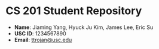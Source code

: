 # CS 201 Student Repository

- **Name**: Jiaming Yang, Hyuck Ju Kim, James Lee, Eric Su
- **USC ID**: 1234567890
- **Email**: ttrojan@usc.edu


